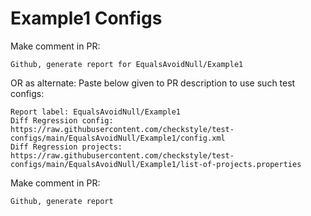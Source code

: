 # Example1 Configs
Make comment in PR:
```
Github, generate report for EqualsAvoidNull/Example1
```
OR as alternate:
Paste below given to PR description to use such test configs:
```
Report label: EqualsAvoidNull/Example1
Diff Regression config: https://raw.githubusercontent.com/checkstyle/test-configs/main/EqualsAvoidNull/Example1/config.xml
Diff Regression projects: https://raw.githubusercontent.com/checkstyle/test-configs/main/EqualsAvoidNull/Example1/list-of-projects.properties
```
Make comment in PR:
```
Github, generate report
```
